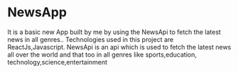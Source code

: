 # NewsApp

It is a basic new App built by me by using the NewsApi to fetch the latest news in all genres..
Technologies used in this project are ReactJs,Javascript.
NewsApi is an api which is used to fetch the latest news all over the world and that too in all genres like sports,education, technology,science,entertainment
